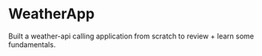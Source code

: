 # WeatherApp

Built a weather-api calling application from scratch to review + learn some fundamentals.
 
